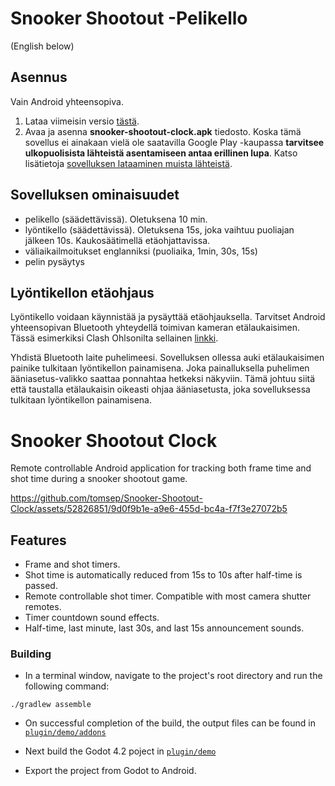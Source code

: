 # Snooker Shootout -Pelikello
(English below)

## Asennus 
Vain Android yhteensopiva. 

1. Lataa viimeisin versio [tästä](https://github.com/tomsep/Snooker-Shootout-Clock/releases/download/v1.0.0/snooker-shootout-clock.apk). 
2. Avaa ja asenna **snooker-shootout-clock.apk** tiedosto. Koska tämä sovellus ei ainakaan vielä ole saatavilla Google Play -kaupassa **tarvitsee ulkopuolisista lähteistä asentamiseen antaa erillinen lupa**. Katso lisätietoja [sovelluksen lataaminen muista lähteistä](https://support.google.com/pixelphone/answer/7391672?hl=fi#zippy=%2Csovellusten-lataaminen-muista-l%C3%A4hteist%C3%A4).

## Sovelluksen ominaisuudet 

* pelikello (säädettävissä). Oletuksena 10 min.
* lyöntikello (säädettävissä). Oletuksena 15s, joka vaihtuu puoliajan jälkeen 10s. Kaukosäätimellä etäohjattavissa. 
* väliaikailmoitukset englanniksi (puoliaika, 1min, 30s, 15s)
* pelin pysäytys


## Lyöntikellon etäohjaus

Lyöntikello voidaan käynnistää ja pysäyttää etäohjauksella. Tarvitset Android yhteensopivan Bluetooth yhteydellä toimivan kameran etälaukaisimen. Tässä esimerkiksi Clash Ohlsonilta sellainen [linkki](https://www.clasohlson.com/fi/Puhelimen-kaukolaukaisin/p/38-8610).

Yhdistä Bluetooth laite puhelimeesi. Sovelluksen ollessa auki etälaukaisimen painike tulkitaan lyöntikellon painamisena. Joka painalluksella puhelimen ääniasetus-valikko saattaa ponnahtaa hetkeksi näkyviin. Tämä johtuu siitä että taustalla etälaukaisin oikeasti ohjaa ääniasetusta, joka sovelluksessa tulkitaan lyöntikellon painamisena.

# Snooker Shootout Clock
Remote controllable Android application for tracking both frame time and shot time during a snooker shootout game.

https://github.com/tomsep/Snooker-Shootout-Clock/assets/52826851/9d0f9b1e-a9e6-455d-bc4a-f7f3e27072b5

## Features
* Frame and shot timers.
* Shot time is automatically reduced from 15s to 10s after half-time is passed.
* Remote controllable shot timer. Compatible with most camera shutter remotes.
* Timer countdown sound effects.
* Half-time, last minute, last 30s, and last 15s announcement sounds.

### Building 
- In a terminal window, navigate to the project's root directory and run the following command:
```
./gradlew assemble
```
- On successful completion of the build, the output files can be found in
  [`plugin/demo/addons`](plugin/demo/addons)

- Next build the Godot 4.2 poject in [`plugin/demo`](plugin/demo)
- Export the project from Godot to Android.

